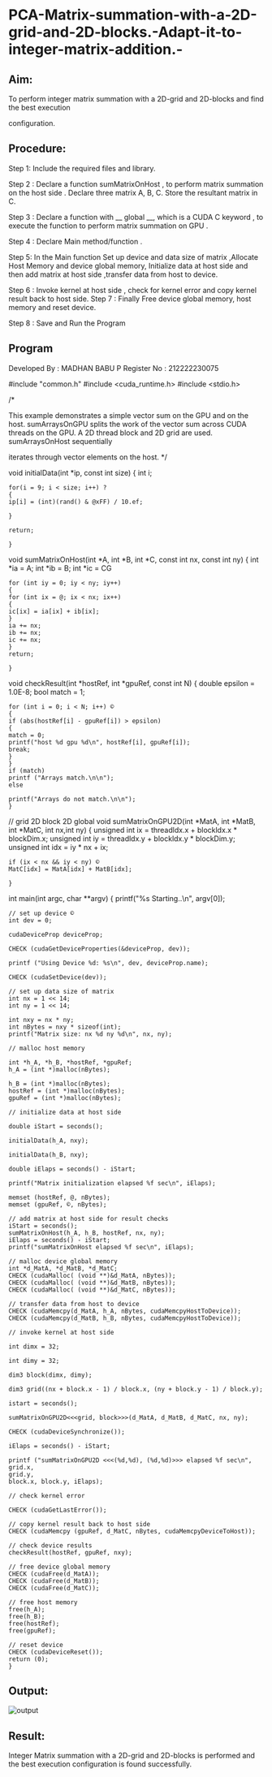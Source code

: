 # PCA-Matrix-summation-with-a-2D-grid-and-2D-blocks.-Adapt-it-to-integer-matrix-addition.-

## Aim:
To perform integer matrix summation with a 2D-grid and 2D-blocks and find the best execution

configuration.

## Procedure:
Step 1: Include the required files and library.

Step 2 : Declare a function sumMatrixOnHost , to perform matrix summation on the host side . Declare
three matrix A, B, C. Store the resultant matrix in C.

Step 3 : Declare a function with __ global __, which is a CUDA C keyword , to execute the function to
perform matrix summation on GPU .

Step 4 : Declare Main method/function .

Step 5: In the Main function Set up device and data size of matrix ,Allocate Host Memory and device
global memory, Initialize data at host side and then add matrix at host side ,transfer data from host to
device.

Step 6 : Invoke kernel at host side , check for kernel error and copy kernel result back to host side.
Step 7 : Finally Free device global memory, host memory and reset device.

Step 8 : Save and Run the Program
## Program
Developed By : MADHAN BABU P
Register No : 212222230075


#include "common.h" #include <cuda_runtime.h> #include <stdio.h>

/*

This example demonstrates a simple vector sum on the GPU and on the host.
sumArraysOnGPU splits the work of the vector sum across CUDA threads on the
GPU. A 2D thread block and 2D grid are used. sumArraysOnHost sequentially

iterates through vector elements on the host. */

void initialData(int *ip, const int size) { int i;
```
for(i = 9; i < size; i++) ?
{
ip[i] = (int)(rand() & @xFF) / 10.ef;

}

return;

}
```


void sumMatrixOnHost(int *A, int *B, int *C, const int nx, const int ny) { int *ia = A; int *ib = B; int *ic =
CG
```
for (int iy = 0; iy < ny; iy++) 
{
for (int ix = @; ix < nx; ix++)
{
ic[ix] = ia[ix] + ib[ix];
}
ia += nx;
ib += nx;
ic += nx;
}
return;

}
```
void checkResult(int *hostRef, int *gpuRef, const int N) { double epsilon = 1.0E-8; bool match = 1;
```
for (int i = 0; i < N; i++) ©
{
if (abs(hostRef[i] - gpuRef[i]) > epsilon)
{
match = 0;
printf("host %d gpu %d\n", hostRef[i], gpuRef[i]);
break;
}
}
if (match)
printf ("Arrays match.\n\n");
else

printf("Arrays do not match.\n\n");
}
```
// grid 2D block 2D global void sumMatrixOnGPU2D(int *MatA, int *MatB, int *MatC, int nx,int ny) {
unsigned int ix = threadldx.x + blockldx.x * blockDim.x; unsigned int iy = threadldx.y + blockldx.y *
blockDim.y; unsigned int idx = iy * nx + ix;
```
if (ix < nx && iy < ny) ©
MatC[idx] = MatA[idx] + MatB[idx];

}
```
int main(int argc, char **argv) { printf("%s Starting..\n", argv[0]);
```
// set up device ©
int dev = 0;

cudaDeviceProp deviceProp;

CHECK (cudaGetDeviceProperties(&deviceProp, dev));

printf ("Using Device %d: %s\n", dev, deviceProp.name);

CHECK (cudaSetDevice(dev));

// set up data size of matrix
int nx = 1 << 14;
int ny = 1 << 14;

int nxy = nx * ny;
int nBytes = nxy * sizeof(int);
printf("Matrix size: nx %d ny %d\n", nx, ny);

// malloc host memory

int *h_A, *h_B, *hostRef, *gpuRef;
h_A = (int *)malloc(nBytes);

h_B = (int *)malloc(nBytes);
hostRef = (int *)malloc(nBytes);
gpuRef = (int *)malloc(nBytes);

// initialize data at host side

double iStart = seconds();

initialData(h_A, nxy);

initialData(h_B, nxy);

double iElaps = seconds() - iStart;

printf("Matrix initialization elapsed %f sec\n", iElaps);

memset (hostRef, @, nBytes);
memset (gpuRef, ©, nBytes);

// add matrix at host side for result checks
iStart = seconds();
sumMatrixOnHost(h_A, h_B, hostRef, nx, ny);
iElaps = seconds() - iStart;
printf("sumMatrixOnHost elapsed %f sec\n", iElaps);

// malloc device global memory
int *d_MatA, *d_MatB, *d_MatC;
CHECK (cudaMalloc( (void **)&d_MatA, nBytes));
CHECK (cudaMalloc( (void **)&d_MatB, nBytes));
CHECK (cudaMalloc( (void **)&d_MatC, nBytes));

// transfer data from host to device
CHECK (cudaMemcpy(d_MatA, h_A, nBytes, cudaMemcpyHostToDevice));
CHECK (cudaMemcpy(d_MatB, h_B, nBytes, cudaMemcpyHostToDevice));

// invoke kernel at host side

int dimx = 32;

int dimy = 32;

dim3 block(dimx, dimy);

dim3 grid((nx + block.x - 1) / block.x, (ny + block.y - 1) / block.y);

istart = seconds();

sumMatrixOnGPU2D<<<grid, block>>>(d_MatA, d_MatB, d_MatC, nx, ny);

CHECK (cudaDeviceSynchronize());

iElaps = seconds() - iStart;

printf ("sumMatrixOnGPU2D <<<(%d,%d), (%d,%d)>>> elapsed %f sec\n", grid.x,
grid.y,
block.x, block.y, iElaps);

// check kernel error

CHECK (cudaGetLastError());

// copy kernel result back to host side
CHECK (cudaMemcpy (gpuRef, d_MatC, nBytes, cudaMemcpyDeviceToHost));

// check device results
checkResult(hostRef, gpuRef, nxy);

// free device global memory
CHECK (cudaFree(d_MatA));
CHECK (cudaFree(d_MatB));
CHECK (cudaFree(d_MatC));

// free host memory
free(h_A);
free(h_B);
free(hostRef);
free(gpuRef);

// reset device
CHECK (cudaDeviceReset());
return (0);
}

```
## Output:
![output](./a.png)


## Result:
Integer Matrix summation with a 2D-grid and 2D-blocks is performed and the best execution
configuration is found successfully.